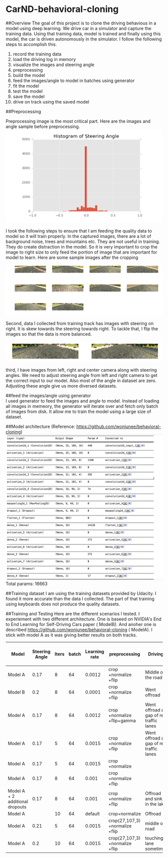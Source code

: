 # CarND-behavioral-cloning

##Overview
The goal of this project is to clone the driving behavious in a model using deep learning. We drive car in a simulator and capture the training data. Using that training data, model is trained and finally using this model, the car is driven autonomously in the simulator.  I follow the following steps to accomplish this.  
  1. record the training data
  2. load the driving log in memory  
  2. visualize the images and steering angle  
  3. preprocessing  
  4. build the model  
  5. feed the images/angle to model in batches using generator  
  6. fit the model   
  7. test the model  
  8. save the model  
  9. drive on track using the saved model  


##Preprocessing

Preprocessing image is the most critical part. Here are the images and angle sample before preprocessing. 
![histrogramOfSteeringAngle](images/histrogramOfSteeringAngle.png)

I took the following steps to ensure that I am feeding the quality data to model so it will train properly. In the captured images, there are a lot of background noise, trees and mountains  etc. They are not useful in training. They do create distraction in the model. So it is very important to crop the image to right size to only feed the portion of image that are important for model to learn. Here are some sample images after the cropping 

![cropped image](images/cropped.png)


Second, data I collected from training track has images with steering on right. It is skew towards the steering towards right. To tackle that, I flip the images so that the data is more balanced. 

![flipped image](images/flipped.png)

third, I have images from left, right and center camera along with steering angles. We need to adjust steering angle from left and right camera to get the correct input to our model. Also most of the angle in dataset are zero. Adjusting these angle give us more diversed datasets. 

##feed the images/angle using generator  
I used generator to feed the images and angle to model. Instead of loading all images in memeory, the generator will iterate over and fetch only batch of images from disk. It allow me to train the model using a large size of dataset.  

##Model architecture
(Reference: https://github.com/wonjunee/behavioral-cloning)
![model architecture](images/model.png)
Total params: 16663

##Training dataset 
I am using the training datasets provided by Udacity. I found it more accurate than the data I collected. The part of that training using keyboards does not produce the quality datasets. 

##Training and Testing 
Here are the different scenarios I tested. I experiement with two different architecture. One is baseed on NVIDIA's End to End Learning for Self-Driving Cars paper ( ModelB). And anoher one is described  https://github.com/wonjunee/behavioral-cloning ( ModelA). I stick with model A as it was giving better results on both tracks.  

|  Model | Steering Angle | Iters | batch | Learning rate | preprocessing | Driving | Time on Track 2  |  Loss | Accuracy |
|  ------ | ------ | :------ | :------ | ------ | ------ | ------ | ------ | ------: | ------: |
|  Model A | 0.17 | 8 | 64 | 0.0012 | crop +normalize +flip | Middle of the road | 28 sec | 0.0145 | 0.1937 |
|  Model B | 0.2 | 8 | 64 | 0.0001 | crop +normalize +flip | Went offroad |  | 0.0201 | 0.1612 |
|  Model A | 0.17 | 8 | 64 | 0.0012 | crop +normalize +flip+gamma | Went offroad at gap of red traffic lanes | 2 mins | 0.0126 | 0.194 |
|  Model A | 0.17 | 5 | 64 | 0.0015 | crop +normalize +flip | Went offroad at gap of red traffic lanes |  | 0.0157 | `0.185` |
|  Model A | 0.17 | 5 | 64 | 0.0015 | crop +normalize |  |  | `0.015` | `0.176` |
|  Model A | 0.17 | 8 | 64 | 0.001 | crop +normalize +flip |  |  | 0.0134 | `0.173` |
|  Model A + 2 additional dropouts | 0.17 | 8 | 64 | 0.001 | crop +normalize +flip | Offroad and sink in the lake |  | 0.0149 | `0.17` |
|  Model A |  | 10 | 64 | default | crop+normalize | Offroad |  | 0.014 | `0.576` |
|  Model A | 0.21 | 5 | 64 | 0.0015 | crop(27,107,3) +normalize +flip | middle of road | 2 mins+ | 0.015 | `0.456` |
|  Model A | 0.2 | 10 | 64 | 0.0015 | crop(27,107,3) +normalize +flip | touching lane sometime.  | 2 mins+ | 0.0102 | 0.1826 |
